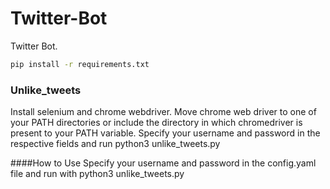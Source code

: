 # Twitter-Bot
Twitter Bot. 

```bash
pip install -r requirements.txt
```

### Unlike_tweets
Install selenium and chrome webdriver. Move chrome web driver to one of your PATH directories or include the directory in which chromedriver is present to your PATH variable.
Specify your username and password in the respective fields and run python3 unlike_tweets.py

####How to Use
Specify your username and password in the config.yaml file and run with python3 unlike_tweets.py
